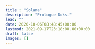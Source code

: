 ```yaml
---
title : "Solana"
description: "Prologue Doks."
lead: ""
date: 2020-10-06T08:48:45+00:00
lastmod: 2021-09-17T23:18:00.00+00:00
draft: false
images: []
---
```

